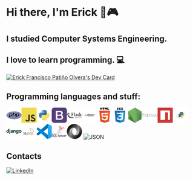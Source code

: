 <h1>Hi there, I'm Erick 🍕🎮</h1>
<h2>I studied Computer Systems Engineering.</h2>
<h2>I love to learn programming. 💻</h2> 

<a href="https://app.daily.dev/DRUMPADD"><img src="https://api.daily.dev/devcards/3ce1af779f9b48df8d8179590c8dde28.png?r=a1h" width="400" alt="Erick Francisco Patiño Olvera's Dev Card"/></a>

<h2>Programming languages and stuff:</h2>

<img src="https://raw.githubusercontent.com/github/explore/ccc16358ac4530c6a69b1b80c7223cd2744dea83/topics/php/php.png" alt="PHP" width="40"><img src="https://raw.githubusercontent.com/github/explore/80688e429a7d4ef2fca1e82350fe8e3517d3494d/topics/javascript/javascript.png" alt="Javascript" width="40"><img src="https://raw.githubusercontent.com/github/explore/80688e429a7d4ef2fca1e82350fe8e3517d3494d/topics/python/python.png" alt="Python" width="40"><img src="https://raw.githubusercontent.com/github/explore/80688e429a7d4ef2fca1e82350fe8e3517d3494d/topics/bootstrap/bootstrap.png" alt="Bootstrap" width="40"><img src="https://raw.githubusercontent.com/github/explore/80688e429a7d4ef2fca1e82350fe8e3517d3494d/topics/flask/flask.png" alt="Flask" width="40"><img src="https://raw.githubusercontent.com/github/explore/80688e429a7d4ef2fca1e82350fe8e3517d3494d/topics/jquery/jquery.png" alt="jQuery" width="40"><img src="https://raw.githubusercontent.com/github/explore/80688e429a7d4ef2fca1e82350fe8e3517d3494d/topics/html/html.png" alt="HTML" width="40"><img src="https://raw.githubusercontent.com/github/explore/80688e429a7d4ef2fca1e82350fe8e3517d3494d/topics/css/css.png" alt="CSS" width="40"><img src="https://raw.githubusercontent.com/github/explore/80688e429a7d4ef2fca1e82350fe8e3517d3494d/topics/nodejs/nodejs.png" alt="Nodejs" width="40"><img src="https://raw.githubusercontent.com/github/explore/80688e429a7d4ef2fca1e82350fe8e3517d3494d/topics/express/express.png" alt="Express" width="40"><img src="https://raw.githubusercontent.com/github/explore/80688e429a7d4ef2fca1e82350fe8e3517d3494d/topics/npm/npm.png" alt="NPM" width="40"><img src="https://raw.githubusercontent.com/github/explore/666de02829613e0244e9441b114edb85781e972c/topics/pip/pip.png" alt="PIP" width="40"><img src="https://raw.githubusercontent.com/github/explore/80688e429a7d4ef2fca1e82350fe8e3517d3494d/topics/django/django.png" alt="dJango" width="40"><img src="https://raw.githubusercontent.com/github/explore/80688e429a7d4ef2fca1e82350fe8e3517d3494d/topics/mysql/mysql.png" alt="MySQL" width="40"><img src="https://raw.githubusercontent.com/github/explore/80688e429a7d4ef2fca1e82350fe8e3517d3494d/topics/visual-studio-code/visual-studio-code.png" alt="VSCode" width="40"><img src="https://raw.githubusercontent.com/github/explore/96943574ba0c0340ba6ea1e6f768e9abe43e34e1/topics/sql-server/sql-server.png" alt="SQL Server" width="40"><img src="https://raw.githubusercontent.com/github/explore/80688e429a7d4ef2fca1e82350fe8e3517d3494d/topics/json/json.png" alt="JSON" width="40">
<img src="https://avatars.githubusercontent.com/u/6412038?s=200&v=4" alt="JSON" width="40">

<!-- ![Top Langs](https://github-readme-stats.vercel.app/api/top-langs/?username=DRUMPADD&show_icons=true) -->

<h2>Contacts</h2>

<a href="https://www.linkedin.com/in/erick-francisco-pati%C3%B1o-olvera-901205139/" target="_blank"><img src="https://image.flaticon.com/icons/png/512/174/174857.png" alt="LinkedIn" width="50"></a> 
